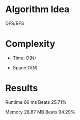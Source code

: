 # Algorithm Idea

DFS/BFS

# Complexity

- Time: O(N)

- Space:O(N)

# Results

Runtime
66
ms
Beats
25.71%

Memory
28.87
MB
Beats
94.29%
